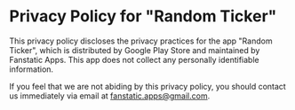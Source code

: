 # Privacy Policy for "Random Ticker"

This privacy policy discloses the privacy practices for the app "Random Ticker", which is
distributed by Google Play Store and maintained by Fanstatic Apps. This app does not collect any
personally identifiable information.

If you feel that we are not abiding by this privacy policy, you should contact us immediately via
email at fanstatic.apps@gmail.com.